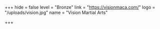 +++
hide = false
level = "Bronze"
link = "https://visionmaca.com/"
logo = "/uploads/vision.jpg"
name = "Vision Martial Arts"

+++
